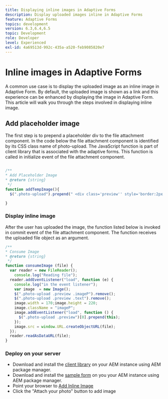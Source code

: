 ```yaml
---
title: Displaying inline images in Adaptive Forms
description: Display uploaded images inline in Adaptive Forms
feature: Adaptive Forms
topics: development
version: 6.3,6.4,6.5
topic: Development
role: Developer
level: Experienced
exl-id: 4a69513d-992c-435a-a520-feb9085820e7
---
```

# Inline images in Adaptive Forms

A common use case is to display the uploaded image as an inline image in Adaptive Form. By default, the uploaded image is shown as a link and this experience can be enhanced by displaying the image in Adaptive Form. This article will walk you through the steps involved in displaying inline image.

## Add placeholder image

The first step is to prepend a placeholder div to the file attachment component. In the code below the file attachment component is identified by its CSS class name of photo-upload. The JavaScript function is part of client library that is associated with the adaptive forms. This function is called in initialize event of the file attachment component.

```javascript

/**
* Add Placeholder Image
* @return {string} 
 */
function addTempImage(){
  $(".photo-upload").prepend(" <div class='preview'' style='border:2px solid;height:225px;width:175px;text-align:center'><br><br><div class='text'>3.5mm * 4.5mm<br>2Mb max<br>Min 600dpi</div></div><br>");

}

```

### Display inline image

After the user has uploaded the image, the function listed below is invoked in commit event of the file attachment component. The function receives the uploaded file object as an argument.

```javascript
/**
* Consume Image
* @return {string} 
 */
function consumeImage (file) {
  var reader = new FileReader();
    console.log("Reading file");
  reader.addEventListener("load", function (e) {
    console.log("in the event listener");
    var image  = new Image();
    $(".photo-upload .preview .imageP").remove();
    $(".photo-upload .preview .text").remove();
    image.width = 170;image.height = 220;
    image.className = "imageP";
    image.addEventListener("load", function () {
      $(".photo-upload .preview")[0].prepend(this);
    });
    image.src = window.URL.createObjectURL(file);
  });
  reader.readAsDataURL(file); 
}

```

### Deploy on your server

* Download and install the [client library](assets/inline-image-client-library.zip) on your AEM instance using AEM package manager.
* Download and install the [sample form](assets/inline-image-af.zip) on you your AEM instance using AEM package manager.
* Point your browser to [Add Inline Image](http://localhost:4502/content/dam/formsanddocuments/addinlineimage/jcr:content?wcmmode=disabled)
* Click the "Attach your photo" button to add image
